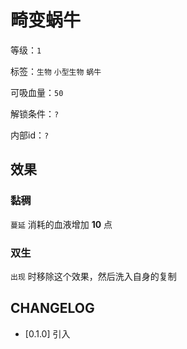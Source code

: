 # 畸变蜗牛

等级：`1`

标签：`生物` `小型生物` `蜗牛`

可吸血量：`50`

解锁条件：`?`

内部id：`?`

## 效果

### 黏稠

`蔓延` 消耗的血液增加 **10** 点

### 双生

`出现` 时移除这个效果，然后洗入自身的复制

## CHANGELOG

- [0.1.0] 引入
